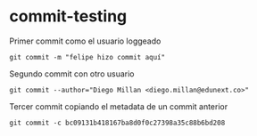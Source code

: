 # commit-testing

Primer commit como el usuario loggeado

`git commit -m "felipe hizo commit aquí"`


Segundo commit con otro usuario

`git commit --author="Diego Millan <diego.millan@edunext.co>"`


Tercer commit copiando el metadata de un commit anterior

`git commit -c bc09131b418167ba8d0f0c27398a35c88b6bd208`

